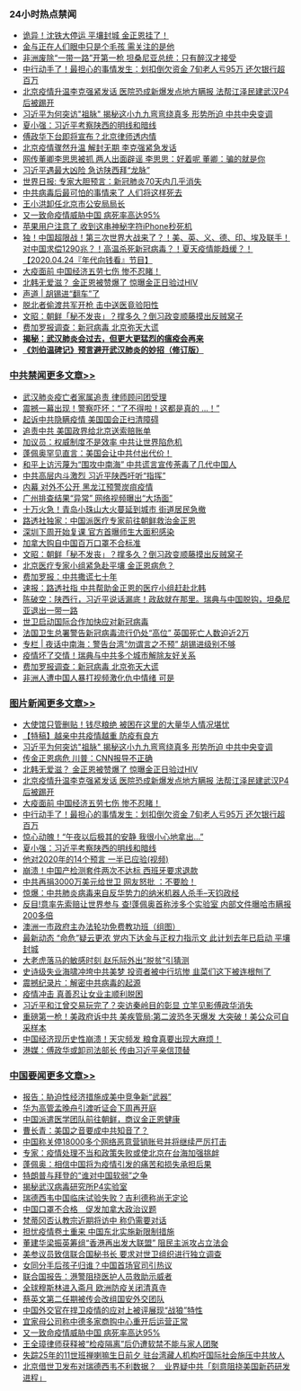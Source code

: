 <div class="catlist">
<h3>24小时热点禁闻</h3>
<ul>
<li><a href="https://github.com/fqnews/bnews/blob/master/worldnews/20200424/1318505.md">诡异！沈铁大停运 平壤封城 金正恩挂了！</a></li>
<li><a href="https://github.com/fqnews/bnews/blob/master/cbnews/20200424/1318550.md">金与正在人们眼中只是个毛孩 需关注的是他</a></li>
<li><a href="https://github.com/fqnews/bnews/blob/master/cbnews/20200424/1318522.md">非洲废除“一带一路”开第一枪 坦桑尼亚总统：只有醉汉才接受</a></li>
<li><a href="https://github.com/fqnews/bnews/blob/master/topimagenews/20200424/1318549.md">中行动手了！最担心的事情发生：划扣倒欠资金 7旬老人亏95万 还欠银行超百万</a></li>
<li><a href="https://github.com/fqnews/bnews/blob/master/topimagenews/20200424/1318615.md">北京疫情升温李克强紧发话 医院恐成新爆发点地方瞒报 法帮江泽民建武汉P4后被踢开</a></li>
<li><a href="https://github.com/fqnews/bnews/blob/master/topimagenews/20200424/1318647.md">习近平为何突访&quot;祖脉&quot; 揭秘这小九九弯弯绕真多 形势所迫 中共中央变调</a></li>
<li><a href="https://github.com/fqnews/bnews/blob/master/topimagenews/20200424/1318515.md">夏小强：习近平考察陕西的明线和暗线</a></li>
<li><a href="https://github.com/fqnews/bnews/blob/master/cbnews/20200424/1318471.md">傅政华下台即将宣布？北京律师透内情</a></li>
<li><a href="https://github.com/fqnews/bnews/blob/master/cbnews/20200424/1318504.md">北京疫情骤然升温 解封无期 李克强紧急发话</a></li>
<li><a href="https://github.com/fqnews/bnews/blob/master/yule/20200424/1318676.md">网传董卿李思思被抓 两人出面辟谣 李思思：好着呢 董卿：骗的就是你</a></li>
<li><a href="https://github.com/fqnews/bnews/blob/master/cbnews/20200424/1318477.md">习近平遇最大凶险 急访陕西拜“龙脉”</a></li>
<li><a href="https://github.com/fqnews/bnews/blob/master/baitai/20200425/1318784.md">世界日报: 专家大胆预言：新冠肺炎70天内几乎消失</a></li>
<li><a href="https://github.com/fqnews/bnews/blob/master/cnnews/20200425/1318850.md">中共病毒后最可怕的事情来了 人们将这样死去</a></li>
<li><a href="https://github.com/fqnews/bnews/blob/master/cbnews/20200424/1318706.md">王小洪卸任北京市公安局局长</a></li>
<li><a href="https://github.com/fqnews/bnews/blob/master/headline/20200424/1318644.md">又一致命疫情威胁中国 病死率高达95%</a></li>
<li><a href="https://github.com/fqnews/bnews/blob/master/cnnews/20200424/1318553.md">苹果用户注意了 收到这串神秘字符iPhone秒死机</a></li>
<li><a href="https://github.com/fqnews/bnews/blob/master/taiwannews/20200424/1318699.md">独！中国超限战！第三次世界大战来了？！美、英、义、德、印、埃及联手！对中国求偿1290兆？！高温杀死新冠病毒？！夏天疫情能趋缓？！【2020.04.24『年代向钱看』节目】</a></li>
<li><a href="https://github.com/fqnews/bnews/blob/master/topimagenews/20200424/1318560.md">大疫面前 中国经济五劳七伤 惨不忍睹！</a></li>
<li><a href="https://github.com/fqnews/bnews/blob/master/topimagenews/20200424/1318621.md">北韩无爱滋？ 金正恩被赞爆了 惊曝金正日验过HIV</a></li>
<li><a href="https://github.com/fqnews/bnews/blob/master/baitai/20200424/1318529.md">声道 &#124; 胡锡进“翻车”了</a></li>
<li><a href="https://github.com/fqnews/bnews/blob/master/cbnews/20200424/1318537.md">脱北者偷渡共军开枪 击中送医竟验阳性</a></li>
<li><a href="https://github.com/fqnews/bnews/blob/master/cbnews/20200425/1318937.md">文昭：朝鲜「秘不发丧」？撑多久？倒习政变顺藤摸出反贼窝子 </a></li>
<li><a href="https://github.com/fqnews/bnews/blob/master/cbnews/20200425/1318824.md">费加罗报调查：新冠病毒 北京弥天大谎</a></li>
<li><b><a href="https://github.com/fqnews/bnews/blob/master/comments/20200211/1275071.md" target="_blank">揭秘：武汉肺炎会过去，但更大更猛烈的瘟疫会再来</a></b></li>
<li><b><a href="https://github.com/fqnews/bnews/blob/master/comments/20200207/1272816.md" target="_blank">《刘伯温碑记》预言避开武汉肺炎的妙招（修订版）</a></b></li>
</ul>
</div>

<div class="catlist">
<h3><a href="https://github.com/fqnews/bnews/blob/master/cbnews/" target="_blank">中共禁闻</a><span><a href="https://github.com/fqnews/bnews/blob/master/cbnews/" target="_blank" rel="nofollow">更多文章>></a></span></h3>
<ul>
<li><a href="https://github.com/fqnews/bnews/blob/master/cbnews/20200425/1319087.md" target="_blank">武汉肺炎疫亡者家属追责 律师顾问团受理</a></li>
<li><a href="https://github.com/fqnews/bnews/blob/master/cbnews/20200425/1319077.md" target="_blank">震撼一幕出现！警察吓坏：“了不得啦！这都是真的 …！”</a></li>
<li><a href="https://github.com/fqnews/bnews/blob/master/cbnews/20200425/1319054.md" target="_blank">起诉中共隐瞒疫情 美国国会正扫清障碍</a></li>
<li><a href="https://github.com/fqnews/bnews/blob/master/cbnews/20200425/1319053.md" target="_blank">追责中共 美国政界给北京送索赔账单</a></li>
<li><a href="https://github.com/fqnews/bnews/blob/master/cbnews/20200425/1319052.md" target="_blank">加议员：权威制度不是效率 中共让世界陷危机</a></li>
<li><a href="https://github.com/fqnews/bnews/blob/master/cbnews/20200425/1319051.md" target="_blank">蓬佩奥罕见直言：美国会让中共付出代价！</a></li>
<li><a href="https://github.com/fqnews/bnews/blob/master/cbnews/20200425/1319050.md" target="_blank">和平上访污蔑为“围攻中南海” 中共谎言宣传荼毒了几代中国人</a></li>
<li><a href="https://github.com/fqnews/bnews/blob/master/cbnews/20200425/1319013.md" target="_blank">中共高层内斗激烈 习近平陕西吁听“指挥”</a></li>
<li><a href="https://github.com/fqnews/bnews/blob/master/cbnews/20200425/1318992.md" target="_blank">内幕 对外不公开 黑龙江预警炭疽疫情</a></li>
<li><a href="https://github.com/fqnews/bnews/blob/master/cbnews/20200425/1318991.md" target="_blank">广州排查结果“异常” 网络视频曝出“大场面”</a></li>
<li><a href="https://github.com/fqnews/bnews/blob/master/cbnews/20200425/1318990.md" target="_blank">十万火急！青岛小珠山大火蔓延到城市 街道居民急撤</a></li>
<li><a href="https://github.com/fqnews/bnews/blob/master/cbnews/20200425/1318976.md" target="_blank">路透社独家：中国派医疗专家前往朝鲜救治金正恩</a></li>
<li><a href="https://github.com/fqnews/bnews/blob/master/cbnews/20200425/1318975.md" target="_blank">深圳下周开始复课 官方首曝师生大面积感染</a></li>
<li><a href="https://github.com/fqnews/bnews/blob/master/cbnews/20200425/1318944.md" target="_blank">加拿大购自中国百万口罩不合标准</a></li>
<li><a href="https://github.com/fqnews/bnews/blob/master/cbnews/20200425/1318937.md" target="_blank">文昭：朝鲜「秘不发丧」？撑多久？倒习政变顺藤摸出反贼窝子</a></li>
<li><a href="https://github.com/fqnews/bnews/blob/master/cbnews/20200425/1318935.md" target="_blank">北京医疗专家小组紧急赴平壤  金正恩病危？</a></li>
<li><a href="https://github.com/fqnews/bnews/blob/master/cbnews/20200425/1318919.md" target="_blank">费加罗报：中共撒谎七十年</a></li>
<li><a href="https://github.com/fqnews/bnews/blob/master/cbnews/20200425/1318917.md" target="_blank">速报：路透社指 中共帮助金正恩的医疗小组赶赴北韩</a></li>
<li><a href="https://github.com/fqnews/bnews/blob/master/cbnews/20200425/1318901.md" target="_blank">陈破空：陕西行，习近平说话漏底！政敌就在那里。瑞典与中国脱钩，坦桑尼亚退出一带一路</a></li>
<li><a href="https://github.com/fqnews/bnews/blob/master/cbnews/20200425/1318899.md" target="_blank">世卫启动国际合作加快应对新冠病毒</a></li>
<li><a href="https://github.com/fqnews/bnews/blob/master/cbnews/20200425/1318879.md" target="_blank">法国卫生总署警告新冠病毒流行仍处“高位” 英国死亡人数迫近2万</a></li>
<li><a href="https://github.com/fqnews/bnews/blob/master/cbnews/20200425/1318855.md" target="_blank">专栏 | 夜话中南海：警告台湾“勿谓言之不预”   胡锡进级别不够</a></li>
<li><a href="https://github.com/fqnews/bnews/blob/master/cbnews/20200425/1318851.md" target="_blank">疫情坏了交情！瑞典与中共多个城市解除友好关系</a></li>
<li><a href="https://github.com/fqnews/bnews/blob/master/cbnews/20200425/1318824.md" target="_blank">费加罗报调查：新冠病毒 北京弥天大谎</a></li>
<li><a href="https://github.com/fqnews/bnews/blob/master/cbnews/20200425/1318778.md" target="_blank">非洲人遭中国人暴打视频激化仇中情绪 可是</a></li>

</ul>
</div>
<div class="catlist">
<h3><a href="https://github.com/fqnews/bnews/blob/master/topimagenews/" target="_blank">图片新闻</a><span><a href="https://github.com/fqnews/bnews/blob/master/topimagenews/" target="_blank" rel="nofollow">更多文章>></a></span></h3>
<ul>
<li><a href="https://github.com/fqnews/bnews/blob/master/topimagenews/20200425/1318989.md" target="_blank">大使馆只管删贴！钱尽粮绝 被困在这里的大量华人情况堪忧</a></li>
<li><a href="https://github.com/fqnews/bnews/blob/master/comments/20200424/1318689.md" target="_blank">【特稿】越亲中共疫情越重 防疫有良方</a></li>
<li><a href="https://github.com/fqnews/bnews/blob/master/topimagenews/20200424/1318647.md" target="_blank">习近平为何突访&quot;祖脉&quot; 揭秘这小九九弯弯绕真多 形势所迫 中共中央变调</a></li>
<li><a href="https://github.com/fqnews/bnews/blob/master/topimagenews/20200424/1318627.md" target="_blank">传金正恩病危 川普：CNN报导不正确</a></li>
<li><a href="https://github.com/fqnews/bnews/blob/master/topimagenews/20200424/1318621.md" target="_blank">北韩无爱滋？ 金正恩被赞爆了 惊曝金正日验过HIV</a></li>
<li><a href="https://github.com/fqnews/bnews/blob/master/topimagenews/20200424/1318615.md" target="_blank">北京疫情升温李克强紧发话 医院恐成新爆发点地方瞒报 法帮江泽民建武汉P4后被踢开</a></li>
<li><a href="https://github.com/fqnews/bnews/blob/master/topimagenews/20200424/1318560.md" target="_blank">大疫面前 中国经济五劳七伤 惨不忍睹！</a></li>
<li><a href="https://github.com/fqnews/bnews/blob/master/topimagenews/20200424/1318549.md" target="_blank">中行动手了！最担心的事情发生：划扣倒欠资金 7旬老人亏95万 还欠银行超百万</a></li>
<li><a href="https://github.com/fqnews/bnews/blob/master/topimagenews/20200424/1318548.md" target="_blank">惊心动魄！“午夜以后极其的安静 我很小心地拿出…”</a></li>
<li><a href="https://github.com/fqnews/bnews/blob/master/topimagenews/20200424/1318515.md" target="_blank">夏小强：习近平考察陕西的明线和暗线</a></li>
<li><a href="https://github.com/fqnews/bnews/blob/master/topimagenews/20200424/1318446.md" target="_blank">他对2020年的14个预言 一半已应验(视频)</a></li>
<li><a href="https://github.com/fqnews/bnews/blob/master/topimagenews/20200424/1318425.md" target="_blank">崩溃！中国产检测套件两次不达标 西班牙要求退款</a></li>
<li><a href="https://github.com/fqnews/bnews/blob/master/topimagenews/20200424/1318340.md" target="_blank">中共再捐3000万美元给世卫 网友怒批 ：不要脸！</a></li>
<li><a href="https://github.com/fqnews/bnews/blob/master/comments/20200423/1317726.md" target="_blank">惊爆：中共肺炎病毒来自反华势力的纳米机器人杀手&#8211;天钧政经</a></li>
<li><a href="https://github.com/fqnews/bnews/blob/master/topimagenews/20200423/1318096.md" target="_blank">反目!意率先索赔让世界参与 查!蓬佩奥首称涉多个实验室 内部文件曝哈市瞒报200多倍</a></li>
<li><a href="https://github.com/fqnews/bnews/blob/master/comments/20200423/1317910.md" target="_blank">澳洲一市政府主办法轮功免费教功班（组图）</a></li>
<li><a href="https://github.com/fqnews/bnews/blob/master/topimagenews/20200423/1318017.md" target="_blank">最新动态 “命危”疑云更浓 党内下达金与正权力指示文 此计划去年已启动 平壤封城</a></li>
<li><a href="https://github.com/fqnews/bnews/blob/master/topimagenews/20200423/1317960.md" target="_blank">大老虎落马的敏感时刻 赵乐际外出“脱贫”引猜测</a></li>
<li><a href="https://github.com/fqnews/bnews/blob/master/topimagenews/20200423/1317933.md" target="_blank">史诗级失业海啸冲垮中共美梦 投资者被中行坑惨 韭菜们这下被连根刨了</a></li>
<li><a href="https://github.com/fqnews/bnews/blob/master/comments/20200423/1310987.md" target="_blank">震撼纪录片：解密中共病毒的起源</a></li>
<li><a href="https://github.com/fqnews/bnews/blob/master/comments/20200422/1317445.md" target="_blank">疫情冲击 真善忍让女业主顺利脱困</a></li>
<li><a href="https://github.com/fqnews/bnews/blob/master/topimagenews/20200422/1317402.md" target="_blank">习近平和江曾交易玩完了？突访秦岭目的彰显 立竿见影傅政华消失</a></li>
<li><a href="https://github.com/fqnews/bnews/blob/master/topimagenews/20200422/1317371.md" target="_blank">重磅第一枪！美政府诉中共 美疾管局:第二波恐冬天爆发 大突破！美公众可自采样本</a></li>
<li><a href="https://github.com/fqnews/bnews/blob/master/topimagenews/20200422/1317262.md" target="_blank">中国经济现历史性崩溃！天灾频发 粮食真要出现大麻烦！</a></li>
<li><a href="https://github.com/fqnews/bnews/blob/master/topimagenews/20200422/1317242.md" target="_blank">港媒：傅政华或卸司法部长 传由习近平亲信顶替</a></li>

</ul>
</div>
<div class="catlist">
<h3><a href="https://github.com/fqnews/bnews/blob/master/headline/" target="_blank">中国要闻</a><span><a href="https://github.com/fqnews/bnews/blob/master/headline/" target="_blank" rel="nofollow">更多文章>></a></span></h3>
<ul>
<li><a href="https://github.com/fqnews/bnews/blob/master/headline/20200425/1319067.md" target="_blank">报告：胁迫性经济措施成美中竞争新“武器”</a></li>
<li><a href="https://github.com/fqnews/bnews/blob/master/headline/20200425/1319035.md" target="_blank">华为高管孟晚舟引渡听证会下周再开庭</a></li>
<li><a href="https://github.com/fqnews/bnews/blob/master/headline/20200425/1319034.md" target="_blank">中国派遣医学团队前往朝鲜，商议金正恩健康</a></li>
<li><a href="https://github.com/fqnews/bnews/blob/master/headline/20200425/1318943.md" target="_blank">曹长青：美国之音要成中共知音了？</a></li>
<li><a href="https://github.com/fqnews/bnews/blob/master/headline/20200425/1318972.md" target="_blank">中国称关停18000多个网络恶意营销账号并将继续严厉打击</a></li>
<li><a href="https://github.com/fqnews/bnews/blob/master/headline/20200425/1318959.md" target="_blank">专家：疫情处理不当和政策失败或使北京在台海加强挑衅</a></li>
<li><a href="https://github.com/fqnews/bnews/blob/master/headline/20200425/1318896.md" target="_blank">蓬佩奥：相信中国将为疫情引发的痛苦和损失承担后果</a></li>
<li><a href="https://github.com/fqnews/bnews/blob/master/headline/20200425/1318859.md" target="_blank">特朗普与拜登的“谁对中国软弱”之争</a></li>
<li><a href="https://github.com/fqnews/bnews/blob/master/headline/20200425/1318838.md" target="_blank">揭秘武汉病毒研究所P4实验室</a></li>
<li><a href="https://github.com/fqnews/bnews/blob/master/headline/20200425/1318837.md" target="_blank">瑞德西韦中国临床试验失败？吉利德称尚无定论</a></li>
<li><a href="https://github.com/fqnews/bnews/blob/master/headline/20200425/1318807.md" target="_blank">中国口罩不合格　促发加拿大政治议题</a></li>
<li><a href="https://github.com/fqnews/bnews/blob/master/headline/20200425/1318806.md" target="_blank">梵蒂冈否认教宗近期将访中 称仍需要对话</a></li>
<li><a href="https://github.com/fqnews/bnews/blob/master/headline/20200425/1318805.md" target="_blank">担忧疫情卷土重来 中国东北实施新限制措施</a></li>
<li><a href="https://github.com/fqnews/bnews/blob/master/headline/20200425/1318804.md" target="_blank">董建华梁振英筹组“香港再出发大联盟” 阻民主派攻占立法会</a></li>
<li><a href="https://github.com/fqnews/bnews/blob/master/headline/20200425/1318803.md" target="_blank">美参议员致信联合国秘书长 要求对世卫组织进行独立调查</a></li>
<li><a href="https://github.com/fqnews/bnews/blob/master/headline/20200425/1318795.md" target="_blank">女同分手后孩子归谁？中国首场官司引热议</a></li>
<li><a href="https://github.com/fqnews/bnews/blob/master/headline/20200425/1318786.md" target="_blank">联合国报告：港警阻挠医护人员救助示威者</a></li>
<li><a href="https://github.com/fqnews/bnews/blob/master/headline/20200425/1318767.md" target="_blank">全球穆斯林进入斋月    欧洲防疫关闭清真寺</a></li>
<li><a href="https://github.com/fqnews/bnews/blob/master/headline/20200425/1318766.md" target="_blank">蔡英文第二任期被传会改组国安外交团队</a></li>
<li><a href="https://github.com/fqnews/bnews/blob/master/headline/20200425/1318759.md" target="_blank">中国外交官在捍卫疫情的应对上被评展现“战狼”特性</a></li>
<li><a href="https://github.com/fqnews/bnews/blob/master/headline/20200425/1318758.md" target="_blank">宜家母公司称中德多家商购中心重开后运营正常</a></li>
<li><a href="https://github.com/fqnews/bnews/blob/master/headline/20200424/1318644.md" target="_blank">又一致命疫情威胁中国 病死率高达95%</a></li>
<li><a href="https://github.com/fqnews/bnews/blob/master/headline/20200424/1318721.md" target="_blank">王全璋律师获释被“检疫隔离”后仍遭软禁不能与家人团聚</a></li>
<li><a href="https://github.com/fqnews/bnews/blob/master/headline/20200424/1318703.md" target="_blank">失踪25年的11世班禅喇嘛生日前夕     驻台湾藏人机构吁国际社会施压中共放人</a></li>
<li><a href="https://github.com/fqnews/bnews/blob/master/headline/20200424/1318702.md" target="_blank">北京借世卫发布对瑞德西韦不利数据？　业界疑中共「刻意阻挠美国新药研发进程」</a></li>

</ul>
</div>